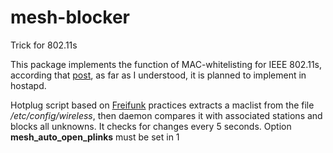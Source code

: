 # mesh-blocker
Trick for 802.11s

This package implements the function of MAC-whitelisting for IEEE 802.11s, according that <a href="https://github.com/freifunk-gluon/packages/pull/118">post</a>, as far as I understood, it is planned to implement in hostapd.

Hotplug script based on 
<a href="https://git.c3pb.de/freifunk-pb/ffho-packages/-/blob/34633a5aeb8cfa4dec09c8615395962a34c0694d/ffho/ffho-wifi-mesh-macfilter/files/etc/hotplug.d/iface/80-wifi-mesh-macfilter">Freifunk</a> practices extracts a maclist from the file <i>/etc/config/wireless</i>, then daemon compares it with associated stations and blocks all unknowns. It checks for changes every 5 seconds. Option <b>mesh_auto_open_plinks</b> must be set in 1
